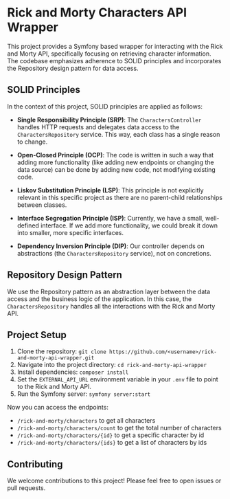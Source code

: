 # Rick and Morty Characters API Wrapper

This project provides a Symfony based wrapper for interacting with the Rick and Morty API, specifically focusing on retrieving character information. The codebase emphasizes adherence to SOLID principles and incorporates the Repository design pattern for data access. 

## SOLID Principles

In the context of this project, SOLID principles are applied as follows:

- **Single Responsibility Principle (SRP)**: The `CharactersController` handles HTTP requests and delegates data access to the `CharactersRepository` service. This way, each class has a single reason to change. 

- **Open-Closed Principle (OCP)**: The code is written in such a way that adding more functionality (like adding new endpoints or changing the data source) can be done by adding new code, not modifying existing code.

- **Liskov Substitution Principle (LSP)**: This principle is not explicitly relevant in this specific project as there are no parent-child relationships between classes.

- **Interface Segregation Principle (ISP)**: Currently, we have a small, well-defined interface. If we add more functionality, we could break it down into smaller, more specific interfaces.

- **Dependency Inversion Principle (DIP)**: Our controller depends on abstractions (the `CharactersRepository` service), not on concretions. 

## Repository Design Pattern

We use the Repository pattern as an abstraction layer between the data access and the business logic of the application. In this case, the `CharactersRepository` handles all the interactions with the Rick and Morty API.

## Project Setup

1. Clone the repository: `git clone https://github.com/<username>/rick-and-morty-api-wrapper.git`
2. Navigate into the project directory: `cd rick-and-morty-api-wrapper`
3. Install dependencies: `composer install`
4. Set the `EXTERNAL_API_URL` environment variable in your `.env` file to point to the Rick and Morty API.
5. Run the Symfony server: `symfony server:start`

Now you can access the endpoints:

- `/rick-and-morty/characters` to get all characters
- `/rick-and-morty/characters/count` to get the total number of characters
- `/rick-and-morty/characters/{id}` to get a specific character by id
- `/rick-and-morty/characters/{ids}` to get a list of characters by ids

## Contributing

We welcome contributions to this project! Please feel free to open issues or pull requests.
